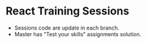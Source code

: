 # React Training Sessions

* Sessions code are update in each branch.
* Master has "Test your skills" assignments solution.
